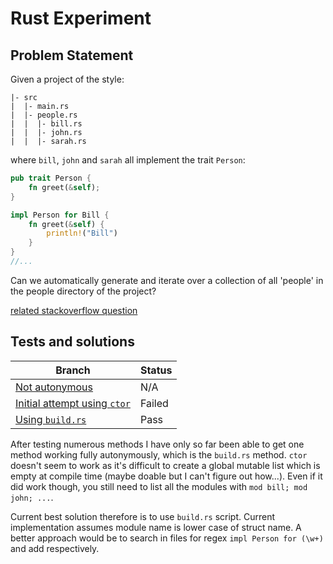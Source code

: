 # Rust Experiment

## Problem Statement

Given a project of the style:

```
|- src
|  |- main.rs
|  |- people.rs
|  |  |- bill.rs
|  |  |- john.rs
|  |  |- sarah.rs
```

where `bill`, `john` and `sarah` all implement the trait `Person`:

```rs
pub trait Person {
    fn greet(&self);
}

impl Person for Bill {
    fn greet(&self) {
        println!("Bill")
    }
}
//...
```

Can we automatically generate and iterate over a collection of all 'people' in the people directory of the project?

[related stackoverflow question](https://stackoverflow.com/questions/76191028/how-to-add-all-modules-to-array-vector?noredirect=1#comment134363819_76191028)

## Tests and solutions

| Branch                                                                                                               | Status  |
|----------------------------------------------------------------------------------------------------------------------|---------|
| [Not autonymous](https://github.com/sancarn/rust_experiment-distributed_handlers/tree/manual-declaration)            | N/A     |
| [Initial attempt using `ctor`](https://github.com/sancarn/rust_experiment-distributed_handlers/tree/initial-attempt) | Failed  |
| [Using `build.rs`](https://github.com/sancarn/rust_experiment-distributed_handlers/tree/using-build-process)         | Pass    |

After testing numerous methods I have only so far been able to get one method working fully autonymously, which is the `build.rs` method. `ctor` doesn't seem to work as it's difficult to create a global mutable list which is empty at compile time (maybe doable but I can't figure out how...). Even if it did work though, you still need to list all the modules with `mod bill; mod john; ...`.

Current best solution therefore is to use `build.rs` script. Current implementation assumes module name is lower case of struct name. A better approach would be to search in files for regex `impl Person for (\w+)` and add respectively.